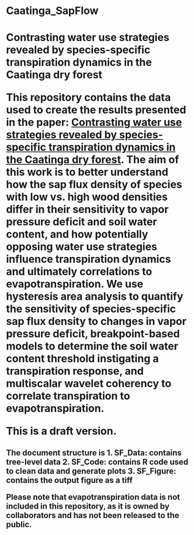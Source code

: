 # Caatinga_SapFlow

<h1> Contrasting water use strategies revealed by species-specific transpiration dynamics in the Caatinga dry forest

This repository contains the data used to create the results presented in the paper: [Contrasting water use strategies revealed by species-specific transpiration dynamics in the Caatinga dry forest](https://academic.oup.com/treephys/advance-article/doi/10.1093/treephys/tpad137/7342201?utm_source=advanceaccess&utm_campaign=treephys&utm_medium=email). The aim of this work is to better understand how the sap flux density of species with low vs. high wood densities differ in their sensitivity to vapor pressure deficit and soil water content, and how potentially opposing water use strategies influence transpiration dynamics and ultimately correlations to evapotranspiration. We use hysteresis area analysis to quantify the sensitivity of species-specific sap flux density to changes in vapor pressure deficit, breakpoint-based models to determine the soil water content threshold instigating a transpiration response, and multiscalar wavelet coherency to correlate transpiration to evapotranspiration.   

This is a draft version. 

<h2>The document structure is 
1. SF_Data: contains tree-level data
2. SF_Code: contains R code used to clean data and generate plots
3. SF_Figure: contains the output figure as a tiff

Please note that evapotranspiration data is not included in this repository, as it is owned by collaborators and has not been released to the public. 
